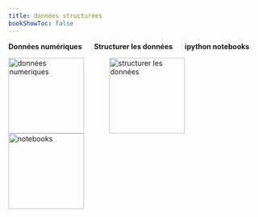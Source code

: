 ```yaml
---
title: données structurées
bookShowToc: false
---
```


**Données numériques**    **Structurer les données** **ipython notebooks**

[![données numeriques](../donnees-numeriques.jpg)](../pages/page1/donnees1/index.html)



[![structurer les données](../donnees-collecter.jpg)](../pages/page2/donnees2/index.html)



[![notebooks](../notebooks.png)](../pages/page3/donnees3/index.html)

<style> 
strong{
	margin-right: 20px;
}

img {
	display: inline-block;
	float: left;
	margin-right: 50px;
	width: 150px;
	height: auto;
}
</style>